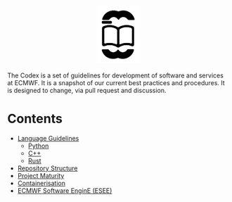 <h3 align="center">
<picture>
    <source srcset="https://raw.githubusercontent.com/ecmwf/logos/refs/heads/main/logos/codex_dark.png" media="(prefers-color-scheme: dark)">
    <img src="https://raw.githubusercontent.com/ecmwf/logos/refs/heads/main/logos/codex_light.png" width="100">
  </picture>
</br>
</h3>

The Codex is a set of guidelines for development of software and services at ECMWF. It is a snapshot of our current best practices and procedures. It is designed to change, via pull request and discussion.

# Contents

- [Language Guidelines](./Language%20Guidelines)
  - [Python](./Language%20Guidelines/Python)
  - [C++](./Language%20Guidelines/C++)
  - [Rust](./Language%20Guidelines/Rust)
- [Repository Structure](./Repository%20Structure)
- [Project Maturity](./Project%20Maturity)
- [Containerisation](./Containerisation)
- [ECMWF Software EnginE (ESEE)](./ESEE)
